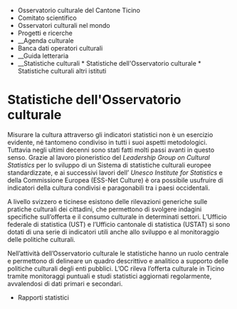   * Osservatorio culturale del Cantone Ticino
  * Comitato scientifico
  * Osservatori culturali nel mondo
  * Progetti e ricerche
  *  __Agenda culturale
  * Banca dati operatori culturali
  *  __Guida letteraria
  *  __Statistiche culturali
    * Statistiche dell'Osservatorio culturale
    * Statistiche culturali altri istituti

#  Statistiche dell'Osservatorio culturale

Misurare la cultura attraverso gli indicatori statistici non è un esercizio
evidente, né tantomeno condiviso in tutti i suoi aspetti metodologici.
Tuttavia negli ultimi decenni sono stati fatti molti passi avanti in questo
senso. Grazie al lavoro pioneristico del _Leadership Group on Cultural
Statistics_ per lo sviluppo di un Sistema di statistiche culturali europee
standardizzate, e ai successivi lavori dell’ _Unesco Institute for Statistics_
e della Commissione Europea (ESS-Net Culture) è ora possibile usufruire di
indicatori della cultura condivisi e paragonabili tra i paesi occidentali.

A livello svizzero e ticinese esistono delle rilevazioni generiche sulle
pratiche culturali dei cittadini, che permettono di svolgere indagini
specifiche sull’offerta e il consumo culturale in determinati settori.
L’Ufficio federale di statistica (UST) e l’Ufficio cantonale di statistica
(USTAT) si sono dotati di una serie di indicatori utili anche allo sviluppo e
al monitoraggio delle politiche culturali.

Nell’attività dell’Osservatorio culturale le statistiche hanno un ruolo
centrale e permettono di delineare un quadro descrittivo e analitico a
supporto delle politiche culturali degli enti pubblici. L’OC rileva l’offerta
culturale in Ticino tramite monitoraggi puntuali e studi statistici aggiornati
regolarmente, avvalendosi di dati primari e secondari.

  * Rapporti statistici

